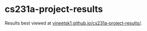 # cs231a-project-results

Results best viewed at [vineetsk1.github.io/cs231a-project-results/](http://vineetsk1.github.io/cs231a-project-results/).
